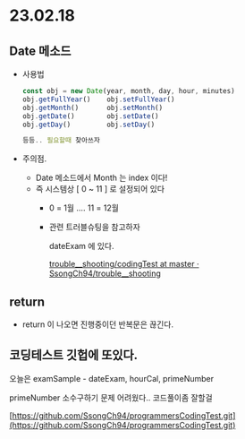 # 23.02.18

## Date 메소드

- 사용법
    
    ```jsx
    const obj = new Date(year, month, day, hour, minutes)
    obj.getFullYear()    obj.setFullYear()
    obj.getMonth()       obj.setMonth()
    obj.getDate()        obj.setDate()
    obj.getDay()         obj.setDay()
    
    등등.. 필요할때 찾아쓰자
    ```
    
- 주의점.
    - Date 메소드에서 Month 는 index 이다!
    - 즉 시스템상 [ 0 ~ 11 ] 로 설정되어 있다
        - 0 = 1월 …. 11 = 12월
        - 관련 트러블슈팅을 참고하자
            
            dateExam 에 있다.
            
            [trouble__shooting/codingTest at master · SsongCh94/trouble__shooting](https://github.com/SsongCh94/trouble__shooting/tree/master/codingTest)
            

## return

- return 이 나오면 진행중이던 반복문은 끊긴다.

## 코딩테스트 깃헙에 또있다.

오늘은 examSample - dateExam, hourCal, primeNumber

primeNumber 소수구하기 문제 어려웠다.. 코드풀이좀 잘할걸

[https://github.com/SsongCh94/programmersCodingTest.git](https://github.com/SsongCh94/programmersCodingTest.git)
